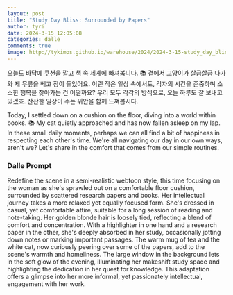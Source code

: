 ```yaml
---
layout: post
title: "Study Day Bliss: Surrounded by Papers"
author: tyri
date: 2024-3-15 12:05:08
categories: dalle
comments: true
image: http://tykimos.github.io/warehouse/2024/2024-3-15-study_day_bliss:_surrounded_by_papers_title.jpeg
---
```


오늘도 바닥에 쿠션을 깔고 책 속 세계에 빠져봅니다. 📚 곁에서 고양이가 살금살금 다가와 제 무릎을 베고 잠이 들었어요. 이런 작은 일상 속에서도, 각자의 시간을 존중하며 소소한 행복을 찾아가는 건 어떨까요? 우리 모두 각각의 방식으로, 오늘 하루도 잘 보내고 있겠죠. 잔잔한 일상이 주는 위안을 함께 느껴봅시다.

Today, I settled down on a cushion on the floor, diving into a world within books. 📚 My cat quietly approached and has now fallen asleep on my lap. In these small daily moments, perhaps we can all find a bit of happiness in respecting each other's time. We're all navigating our day in our own ways, aren't we? Let's share in the comfort that comes from our simple routines.

### Dalle Prompt

Redefine the scene in a semi-realistic webtoon style, this time focusing on the woman as she's sprawled out on a comfortable floor cushion, surrounded by scattered research papers and books. Her intellectual journey takes a more relaxed yet equally focused form. She's dressed in casual, yet comfortable attire, suitable for a long session of reading and note-taking. Her golden blonde hair is loosely tied, reflecting a blend of comfort and concentration. With a highlighter in one hand and a research paper in the other, she's deeply absorbed in her study, occasionally jotting down notes or marking important passages. The warm mug of tea and the white cat, now curiously peering over some of the papers, add to the scene's warmth and homeliness. The large window in the background lets in the soft glow of the evening, illuminating her makeshift study space and highlighting the dedication in her quest for knowledge. This adaptation offers a glimpse into her more informal, yet passionately intellectual, engagement with her work.
